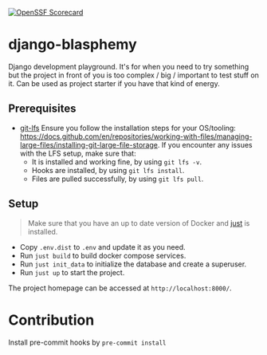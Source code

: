 [![OpenSSF Scorecard](https://api.scorecard.dev/projects/github.com/ulgens/django-blasphemy/badge)](https://scorecard.dev/viewer/?uri=github.com/ulgens/django-blasphemy)

# django-blasphemy

Django development playground. It's for when you need to try something but the project in front of you is too complex / big / important to test stuff on it. Can be used as project starter if you have that kind of energy.

## Prerequisites
- [git-lfs](https://git-lfs.github.com/) Ensure you follow the installation steps for your OS/tooling: https://docs.github.com/en/repositories/working-with-files/managing-large-files/installing-git-large-file-storage. If you encounter any issues with the LFS setup, make sure that:
  - It is installed and working fine, by using `git lfs -v`.
  - Hooks are installed, by using `git lfs install`.
  - Files are pulled successfully, by using `git lfs pull`.

## Setup
> Make sure that you have an up to date version of Docker and [just](https://just.systems/man/en/) is installed.

* Copy `.env.dist` to `.env` and update it as you need.
* Run `just build` to build docker compose services.
* Run `just init_data` to initialize the database and create a superuser.
* Run `just up` to start the project.

The project homepage can be accessed at `http://localhost:8000/`.

# Contribution

Install pre-commit hooks by `pre-commit install`
